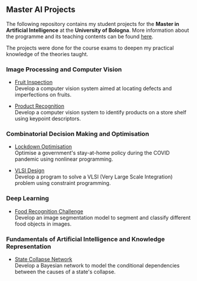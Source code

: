 ## Master AI Projects

The following repository contains my student projects for the **Master in Artificial Intelligence** at the **University of Bologna**. More information about the programme and its teaching contents can be found [here](https://corsi.unibo.it/2cycle/artificial-intelligence/course-structure-diagram/piano/2021/9063/000/000/2020). 

The projects were done for the course exams to deepen my practical knowledge of the theories taught.

### Image Processing and Computer Vision
- [Fruit Inspection](https://nbviewer.jupyter.org/github/LeonidasY/master-ai-projects/blob/main/fruit-inspection/fruit-inspection.ipynb?flush_cache=false)\
  Develop a computer vision system aimed at locating defects and imperfections on fruits.
  
- [Product Recognition](https://nbviewer.jupyter.org/github/LeonidasY/master-ai-projects/blob/main/product-recognition/product-recognition.ipynb?flush_cache=false)\
  Develop a computer vision system to identify products on a store shelf using keypoint descriptors.

### Combinatorial Decision Making and Optimisation
- [Lockdown Optimisation](https://nbviewer.jupyter.org/github/LeonidasY/master-ai-projects/blob/main/lockdown-optimisation/lockdown-optimisation.ipynb?flush_cache=false)\
  Optimise a government's stay-at-home policy during the COVID pandemic using nonlinear programming.
  
- [VLSI Design](https://github.com/LeonidasY/vlsi-design)\
  Develop a program to solve a VLSI (Very Large Scale Integration) problem using constraint programming.
  
### Deep Learning
- [Food Recognition Challenge](https://github.com/lucamarini22/food-recognition-challenge)\
  Develop an image segmentation model to segment and classify different food objects in images.
  
### Fundamentals of Artificial Intelligence and Knowledge Representation
- [State Collapse Network](https://nbviewer.jupyter.org/github/LeonidasY/master-ai-projects/blob/main/state-collapse-network/state-collapse-network.ipynb?flush_cache=false)\
  Develop a Bayesian network to model the conditional dependencies between the causes of a state's collapse.
